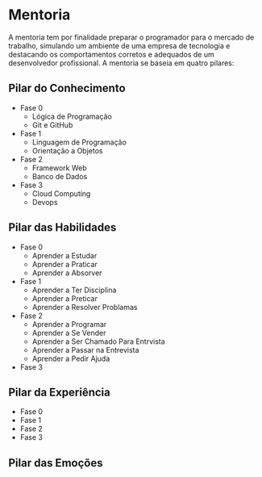 # Mentoria

A mentoria tem por finalidade preparar o programador para o mercado de trabalho, simulando um ambiente de uma empresa de tecnologia e destacando os comportamentos corretos e adequados de um desenvolvedor profissional. A mentoria se baseia em quatro pilares:

## Pilar do Conhecimento
* Fase 0
   - Lógica de Programação
   - Git e GitHub
* Fase 1
   - Linguagem de Programação
   - Orientação a Objetos 
* Fase 2
   - Framework Web 
   - Banco de Dados
* Fase 3
   - Cloud Computing
   - Devops
## Pilar das Habilidades
* Fase 0
   - Aprender a Estudar
   - Aprender a Praticar
   - Aprender a Absorver
* Fase 1
   - Aprender a Ter Disciplina
   - Aprender a Preticar
   - Aprender a Resolver Problamas
* Fase 2
   - Aprender a Programar
   - Aprender a Se Vender
   - Aprender a Ser Chamado Para Entrvista
   - Aprender a Passar na Entrevista
   - Aprender a Pedir Ajuda
* Fase 3
## Pilar da Experiência
* Fase 0
* Fase 1
* Fase 2
* Fase 3

## Pilar das Emoções